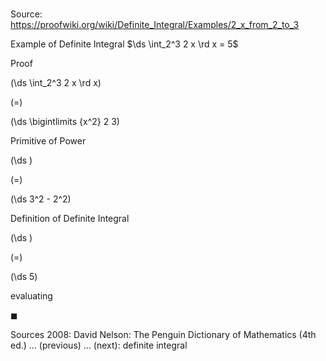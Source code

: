 # 

Source: https://proofwiki.org/wiki/Definite_Integral/Examples/2_x_from_2_to_3

Example of Definite Integral
$\ds \int_2^3 2 x \rd x = 5$


Proof













\(\ds \int_2^3 2 x \rd x\)

\(=\)







\(\ds \bigintlimits {x^2} 2 3\)





Primitive of Power














\(\ds \)

\(=\)







\(\ds 3^2 - 2^2\)





Definition of Definite Integral














\(\ds \)

\(=\)







\(\ds 5\)





evaluating



$\blacksquare$


Sources
2008: David Nelson: The Penguin Dictionary of Mathematics (4th ed.) ... (previous) ... (next): definite integral




